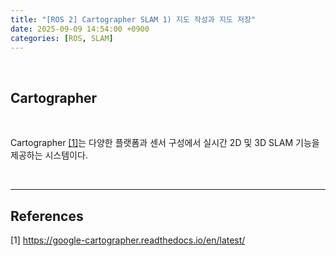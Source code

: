 ```yaml
---
title: "[ROS 2] Cartographer SLAM 1) 지도 작성과 지도 저장"
date: 2025-09-09 14:54:00 +0900
categories: [ROS, SLAM]
---
```


&nbsp;

## Cartographer

<br>

Cartographer [[1]](<https://google-cartographer.readthedocs.io/en/latest/>)는 다양한 플랫폼과 센서 구성에서 실시간 2D 및 3D SLAM 기능을 제공하는 시스템이다.

<br>

---

## References

[1] <https://google-cartographer.readthedocs.io/en/latest/>  